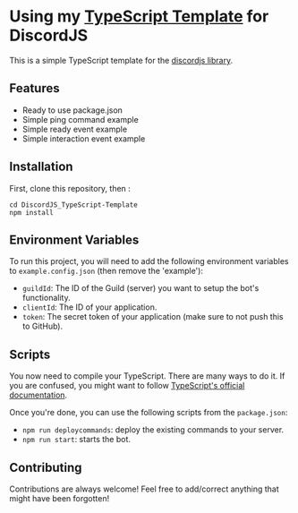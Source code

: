# Using my [TypeScript Template](https://github.com/mr-greg/DiscordJS_TypeScript-Template) for DiscordJS


This is a simple TypeScript template for the [discordjs library](https://discord.js.org).

## Features

- Ready to use package.json
- Simple ping command example
- Simple ready event example
- Simple interaction event example

## Installation

First, clone this repository, then :

```
cd DiscordJS_TypeScript-Template
npm install
```

## Environment Variables

To run this project, you will need to add the following environment variables to `example.config.json` (then remove the 'example'):

- `guildId`: The ID of the Guild (server) you want to setup the bot's functionality.
- `clientId`: The ID of your application.
- `token`: The secret token of your application (make sure to not push this to GitHub).

## Scripts

You now need to compile your TypeScript. There are many ways to do it. If you are confused, you might want to follow [TypeScript's official documentation](https://www.typescriptlang.org/docs/handbook/compiler-options.html).

Once you're done, you can use the following scripts from the `package.json`:

- `npm run deploycommands`: deploy the existing commands to your server.
- `npm run start`: starts the bot.

## Contributing

Contributions are always welcome! Feel free to add/correct anything that might have been forgotten!

